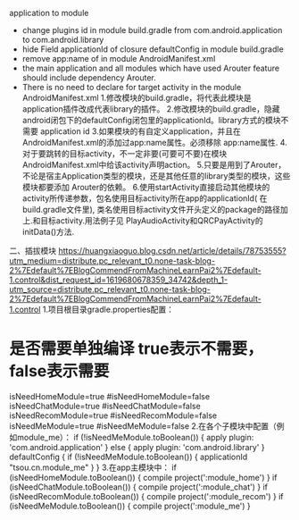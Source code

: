 application to module
* change plugins id in module build.gradle from com.android.application to com.android.library
* hide Field applicationId of closure defaultConfig in module build.gradle
* remove app:name of <application> in module AndroidManifest.xml
* the main application and all modules which have used Arouter feature should include dependency
  Arouter.
* There is no need to declare <action> for target activity in the module AndroidManifest.xml
1.修改模块的build.gradle，将代表此模块是application插件改成代表library的插件。
2.修改模块的build.gradle，隐藏android闭包下的defaultConfig闭包里的applicationId。library方式的模块不需要
  application id
3.如果模块的有自定义application，并且在AndroidManifest.xml的<application>添加过app:name属性。必须移除
  app:name属性.
4.对于要跳转的目标activity，不一定非要(可要可不要)在模块AndroidManifest.xml中给该activity声明action。
5.只要是用到了Arouter，不论是宿主Application类型的模块，还是其他任意的library类型的模块，这些模块都要添加
  Arouter的依赖。
6.使用startActivity直接启动其他模块的activity所传递参数，包名使用目标activity所在app的applicationId(
  在build.gradle文件里), 类名使用目标activity文件开头定义的package的路径加上.和目标activity.用法例子见
  PlayAudioActivity和QRCPayActivity的initData()方法.


二、插拔模块
https://huangxiaoguo.blog.csdn.net/article/details/78753555?utm_medium=distribute.pc_relevant_t0.none-task-blog-2%7Edefault%7EBlogCommendFromMachineLearnPai2%7Edefault-1.control&dist_request_id=1619680678359_34742&depth_1-utm_source=distribute.pc_relevant_t0.none-task-blog-2%7Edefault%7EBlogCommendFromMachineLearnPai2%7Edefault-1.control
1.项目根目录gradle.properties配置：
# 是否需要单独编译 true表示不需要，false表示需要
isNeedHomeModule=true
#isNeedHomeModule=false
isNeedChatModule=true
#isNeedChatModule=false
isNeedRecomModule=true
#isNeedRecomModule=false
isNeedMeModule=true
#isNeedMeModule=false
2.在各个子模块中配置（例如module_me）：
if (!isNeedMeModule.toBoolean()) {
    apply plugin: 'com.android.application'
} else {
    apply plugin: 'com.android.library'
}
defaultConfig {
        if (!isNeedMeModule.toBoolean()) {
            applicationId "tsou.cn.module_me"
        }
 }
3.在app主模块中：
if (isNeedHomeModule.toBoolean()) {
        compile project(':module_home')
    }
    if (isNeedChatModule.toBoolean()) {
        compile project(':module_chat')
    }
    if (isNeedRecomModule.toBoolean()) {
        compile project(':module_recom')
    }
    if (isNeedMeModule.toBoolean()) {
        compile project(':module_me')
    }

